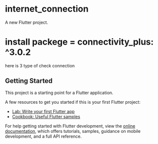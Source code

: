 # internet_connection

A new Flutter project.
# install packege = connectivity_plus: ^3.0.2

here is 3 type of check connection

## Getting Started

This project is a starting point for a Flutter application.

A few resources to get you started if this is your first Flutter project:

- [Lab: Write your first  Flutter app](https://docs.flutter.dev/get-started/codelab)
- [Cookbook: Useful Flutter samples](https://docs.flutter.dev/cookbook)

For help getting started with Flutter development, view the
[online documentation](https://docs.flutter.dev/), which offers tutorials,
samples, guidance on mobile development, and a full API reference.
